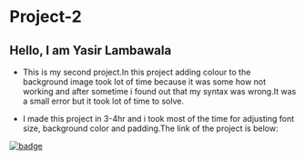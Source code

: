 # Project-2

## Hello, I am Yasir Lambawala

- This is my second project.In this project adding colour to the background image took lot of time because it was some how not working and after sometime i found out that my syntax was wrong.It was a small error but it took lot of time to solve.

- I made this project in 3-4hr and i took most of the time for adjusting font size, background color and padding.The link of the project is below:

[![badge](https://img.shields.io/badge/Link-Project--2-lightgrey)](https://project2-25722.netlify.app/)

